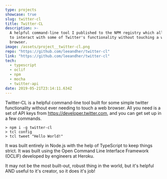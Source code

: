 ```yaml
---
type: projects
showcase: true
slug: twitter-cl
title: Twitter-CL
description: >-
  A helpful command-line tool I published to the NPM registry which allows you
  to interact with some of Twitter's functionality without touching a web
  browser.
image: /assets/project__twitter-cl.png
repo: "https://github.com/leeandher/twitter-cl"
link: "https://github.com/leeandher/twitter-cl"
tech:
  - typescript
  - oclif
  - npm
  - mocha
  - twitter-api
date: 2019-05-21T23:14:11.634Z
---
```


Twitter-CL is a helpful command-line tool built for some simple twitter functionality without ever needing to touch a web browser. All you need is a set of API keys from https://developer.twitter.com, and you can get set up in a few commands.

```
> npm i -g twitter-cl
> tcl config
> tcl tweet "Hello World!"
```

It was built entirely in Node.js with the help of TypeScript to keep things strict. It was built using the Open Command Line Interface Framework (OCLIF) developed by engineers at Heroku.

It may not be the most built-out, robust thing in the world, but it's helpful AND useful to it's creator, so it does it's job!
